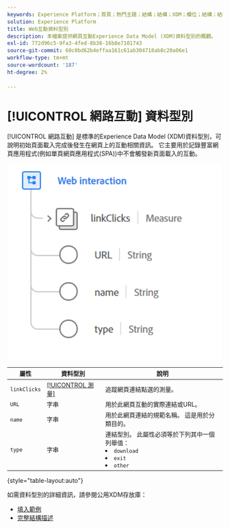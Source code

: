 ```yaml
---
keywords: Experience Platform；首頁；熱門主題；結構；結構；XDM；欄位；結構；結構；網頁互動；資料型別；資料型別；
solution: Experience Platform
title: Web互動資料型別
description: 本檔案提供網頁互動Experience Data Model (XDM)資料型別的概觀。
exl-id: 772d96c5-9fa3-4fed-8b38-16b8e7101743
source-git-commit: 60c0bd62b4effaa161c61ab304718ab8c20a06e1
workflow-type: tm+mt
source-wordcount: '187'
ht-degree: 2%

---
```


# [!UICONTROL 網路互動] 資料型別

[!UICONTROL 網路互動] 是標準的Experience Data Model (XDM)資料型別，可說明初始頁面載入完成後發生在網頁上的互動相關資訊。 它主要用於記錄豐富網頁應用程式(例如單頁網頁應用程式(SPA))中不會觸發新頁面載入的互動。

<img src="../images/data-types/web-interaction.PNG" width="500" /><br />

| 屬性 | 資料型別 | 說明 |
| --- | --- | --- |
| `linkClicks` | [[!UICONTROL 測量]](./measure.md) | 追蹤網頁連結點選的測量。 |
| `URL` | 字串 | 用於此網頁互動的實際連結或URL。 |
| `name` | 字串 | 用於此網頁連結的規範名稱。 這是用於分類目的。 |
| `type` | 字串 | 連結型別。 此屬性必須等於下列其中一個列舉值： <li> `download` </li> <li> `exit` </li> <li> `other` </li> |

{style="table-layout:auto"}

如需資料型別的詳細資訊，請參閱公用XDM存放庫：

* [填入範例](https://github.com/adobe/xdm/blob/master/components/datatypes/deprecated/webinteraction.example.1.json)
* [完整結構描述](https://github.com/adobe/xdm/blob/master/components/datatypes/deprecated/webinteraction.schema.json)
